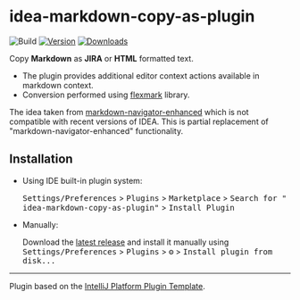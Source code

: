 # idea-markdown-copy-as-plugin

![Build](https://github.com/md2conf/idea-markdown-copy-as-plugin/workflows/Build/badge.svg)
[![Version](https://img.shields.io/jetbrains/plugin/v/20487)](https://plugins.jetbrains.com/plugin/20487)
[![Downloads](https://img.shields.io/jetbrains/plugin/d/20487)](https://plugins.jetbrains.com/plugin/20487)

<!-- Plugin description -->
Copy **Markdown** as **JIRA** or **HTML** formatted text.

- The plugin provides additional editor context actions available in markdown context.
- Conversion performed using [flexmark](https://github.com/vsch/flexmark-java) library.

The idea taken from [markdown-navigator-enhanced](https://plugins.jetbrains.com/plugin/7896) which is not compatible
with recent versions of IDEA. This is partial replacement of "markdown-navigator-enhanced" functionality.

<!-- Plugin description end -->

## Installation

- Using IDE built-in plugin system:

  <kbd>Settings/Preferences</kbd> > <kbd>Plugins</kbd> > <kbd>Marketplace</kbd> > <kbd>Search for "
  idea-markdown-copy-as-plugin"</kbd> >
  <kbd>Install Plugin</kbd>

- Manually:

  Download the [latest release](https://github.com/md2conf/idea-markdown-copy-as-plugin/releases/latest) and install it
  manually using
  <kbd>Settings/Preferences</kbd> > <kbd>Plugins</kbd> > <kbd>⚙️</kbd> > <kbd>Install plugin from disk...</kbd>

---
Plugin based on the [IntelliJ Platform Plugin Template][template].

[template]: https://github.com/JetBrains/intellij-platform-plugin-template
